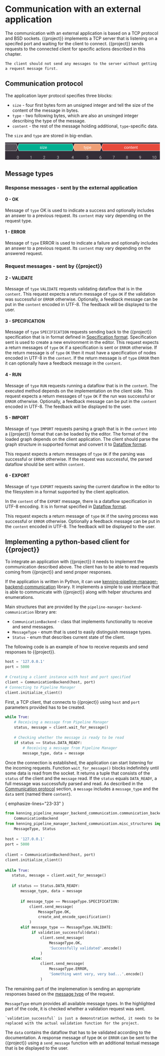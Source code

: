 # Communication with an external application

The communication with an external application is based on a TCP protocol and BSD sockets.
{{project}} implements a TCP server that is listening on a specifed port and waiting for the client to connect.
{{project}} sends requests to the connected client for specific actions described in this chapter.

```{note}
The client should not send any messages to the server without getting a request message first.
```

## Communication protocol

The application layer protocol specifies three blocks:

* `size` - four first bytes form an unsigned integer and tell the size of the content of the message in bytes.
* `type` - two following bytes, which are also an unsinged integer describing the type of the message.
* `content` - the rest of the message holding additional, `type`-specific data.

The `size` and `type` are stored in big-endian.

![Protocol diagram](img/PMProtocol.png)

## Message types

### Response messages - sent by the external application

#### 0 - OK

Message of `type` OK is used to indicate a success and optionally includes an answer to a previous request.
Its `content` may vary depending on the request type.

#### 1 - ERROR

Message of `type` ERROR is used to indicate a failure and optionally includes an answer to a previous request.
Its `content` may vary depending on the answered request.

### Request messages - sent by {{project}}

#### 2 - VALIDATE

Message of `type` `VALIDATE` requests validating dataflow that is in the `content`.
This request expects a return message of `type` `OK` if the validation was successful or `ERROR` otherwise.
Optionally, a feedback message can be put in the `content` encoded in UTF-8.
The feedback will be displayed to the user.

#### 3 - SPECIFICATION

Message of `type` `SPECIFICATION` requests sending back to the {{project}} specification that is in format defined in [Specification format](specification-format).
Specification sent is used to create a new environment in the editor.
This request expects a return messages of `type` `OK` if a specification is sent or `ERROR` otherwise.
If the return message is of `type` `OK` then it must have a specification of nodes encoded in UTF-8 in the `content`.
If the return message is of `type` `ERROR` then it can optionally have a feedback message in the `content`.

#### 4 - RUN

Message of `type` `RUN` requests running a dataflow that is in the `content`.
The executed method depends on the implementation on the client side.
This request expects a return messages of `type` `OK` if the run was successful or `ERROR` otherwise.
Optionally, a feedback message can be put in the `content` encoded in UTF-8.
The feedback will be displayed to the user.

#### 5 - IMPORT

Message of `type` `IMPORT` requests parsing a graph that is in the `content` into a {{project}} format that can be loaded by the editor.
The format of the loaded graph depends on the client application.
The client should parse the graph structure in supported format and convert it to [Dataflow format](dataflow-format).

This request expects a return messages of `type` `OK` if the parsing was successful or `ERROR` otherwise.
If the request was successful, the parsed dataflow should be sent within `content`.

#### 6 - EXPORT

Message of `type` `EXPORT` requests saving the current dataflow in the editor to the filesystem in a format supported by the client application.

In the `content` of the `EXPORT` message, there is a dataflow specification in UTF-8 encoding.
It is in format specified in [Dataflow format](dataflow-format).

This request expects a return message of `type` `OK` if the saving process was successful or `ERROR` otherwise.
Optionally a feedback message can be put in the `content` encoded in UTF-8.
The feedback will be displayed to the user.

## Implementing a python-based client for {{project}}

To integrate an application with {{project}} it needs to implement the communication described above.
The client has to be able to read requests coming from {{project}} and send proper responses.

If the application is written in Python, it can use [kenning-pipeline-manager-backend-communication](https://github.com/antmicro/kenning-pipeline-manager-backend-communication) library.
It implements a simple to use interface that is able to communicate with {{project}} along with helper structures and enumerations.

Main structures that are provided by the `pipeline-manager-backend-communication` library are:

* `CommunicationBackend` - class that implements functionality to receive and send messages.
* `MessageType` - enum that is used to easily distinguish message types.
* `Status` - enum that describes current state of the client.

The following code is an example of how to receive requests and send responses to {{project}}.

```python
host = '127.0.0.1'
port = 5000

# Creating a client instance with host and port specified
client = CommunicationBackend(host, port)
# Connecting to Pipeline Manager
client.initialize_client()
```

First, a TCP client, that connects to {{project}} using `host` and `port` parameters provided has to be created.

```python
while True:
    # Receiving a message from Pipeline Manager
    status, message = client.wait_for_message()

    # Checking whether the message is ready to be read
    if status == Status.DATA_READY:
        # Receiving a message from Pipeline Manager
        message_type, data = message
```

Once the connection is established, the application can start listening for the incoming requests.
Function `wait_for_message()` blocks indefinitely until some data is read from the socket.
It returns a tuple that consists of the `status` of the client and the `message` read.
If the `status` equals `DATA_READY`, a full message was successfully parsed and read.
As described in the [Communication protocol](#communication-protocol) section, a `message` includes a `message_type` and the `data` sent (named there `content`).

{ emphasize-lines="23-33" }
```python
from kenning_pipeline_manager_backend_communication.communication_backend import \
    CommunicationBackend
from kenning_pipeline_manager_backend_communication.misc_structures import \
    MessageType, Status

host = '127.0.0.1'
port = 5000

client = CommunicationBackend(host, port)
client.initialize_client()

while True:
   status, message = client.wait_for_message()

   if status == Status.DATA_READY:
       message_type, data = message

       if message_type == MessageType.SPECIFICATION:
           client.send_message(
               MessageType.OK,
               create_and_encode_specification()
           )
       elif message_type == MessageType.VALIDATE:
            if validation_successful(data):
                client.send_message(
                    MessageType.OK,
                    'Successfully validated'.encode()
                )
            else:
                client.send_message(
                    MessageType.ERROR,
                    'Something went very, very bad...'.encode()
                )
```

The remaining part of the implemenation is sending an appropriate responses based on the [message type](#message-types) of the request.

`MessageType` enum provides all available message types.
In the highlighted part of the code, it is checked whether a validation request was sent.

```{note}
`validation_successful` is just a demonstration method, it needs to be replaced with the actual validation function for the project.
```

The `data` contains the dataflow that has to be validated according to the documentation.
A response message of type `OK` or `ERROR` can be sent to the {{project}} using a `send_message` function with an additional textual message that is be displayed to the user.
